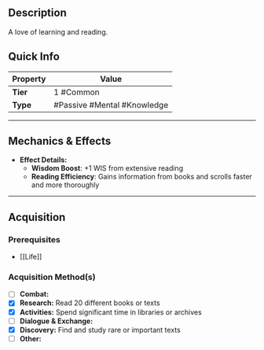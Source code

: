 ## Description
A love of learning and reading.

## Quick Info
| Property | Value                        |
| -------- | ---------------------------- |
| **Tier** | 1 #Common                    |
| **Type** | #Passive #Mental #Knowledge  |

---

## Mechanics & Effects
- **Effect Details:**
    - **Wisdom Boost**: +1 WIS from extensive reading
    - **Reading Efficiency**: Gains information from books and scrolls faster and more thoroughly

---

## Acquisition
### Prerequisites
- [[Life]]

### Acquisition Method(s)
- [ ] **Combat:** 
- [x] **Research:** Read 20 different books or texts
- [x] **Activities:** Spend significant time in libraries or archives
- [ ] **Dialogue & Exchange:** 
- [x] **Discovery:** Find and study rare or important texts
- [ ] **Other:** 
